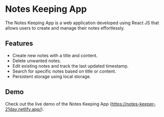 # Notes Keeping App

The Notes Keeping App is a web application developed using React JS that allows users to create and manage their notes effortlessly.



## Features

- Create new notes with a title and content.
- Delete unwanted notes.
- Edit existing notes and track the last updated timestamp.
- Search for specific notes based on title or content.
- Persistent storage using local storage.

## Demo

Check out the live demo of the Notes Keeping App (https://notes-keeper-21day.netlify.app/).



